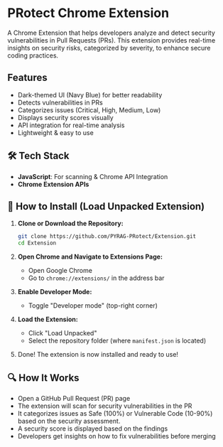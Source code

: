 # PRotect Chrome Extension

A Chrome Extension that helps developers analyze and detect security vulnerabilities in Pull Requests (PRs). This extension provides real-time insights on security risks, categorized by severity, to enhance secure coding practices.

##  Features
-  Dark-themed UI (Navy Blue) for better readability
-  Detects vulnerabilities in PRs
-  Categorizes issues (Critical, High, Medium, Low)
-  Displays security scores visually
-  API integration for real-time analysis
-  Lightweight & easy to use

## 🛠️ Tech Stack
- **JavaScript**: For scanning & Chrome API Integration
- **Chrome Extension APIs**

## 🚀 How to Install (Load Unpacked Extension)
1. **Clone or Download the Repository:**
   ```bash
   git clone https://github.com/PYRAG-PRotect/Extension.git
   cd Extension
   ```
2. **Open Chrome and Navigate to Extensions Page:**
   - Open Google Chrome
   - Go to `chrome://extensions/` in the address bar

3. **Enable Developer Mode:**
   - Toggle "Developer mode" (top-right corner)

4. **Load the Extension:**
   - Click "Load Unpacked"
   - Select the repository folder (where `manifest.json` is located)

5. Done! The extension is now installed and ready to use!

## 🔍 How It Works
- Open a GitHub Pull Request (PR) page
- The extension will scan for security vulnerabilities in the PR
- It categorizes issues as Safe (100%) or Vulnerable Code (10-90%) based on the security assessment.
- A security score is displayed based on the findings
- Developers get insights on how to fix vulnerabilities before merging